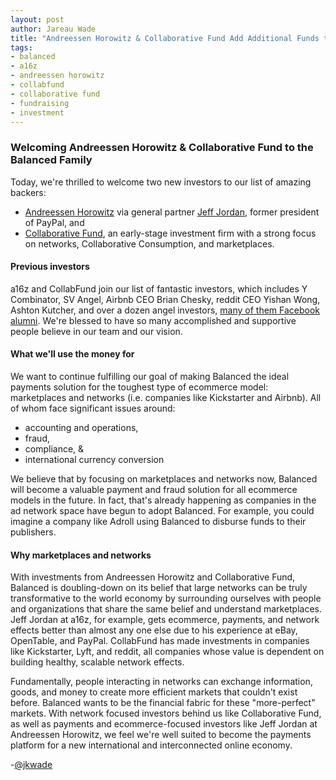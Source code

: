 ```yaml
---
layout: post
author: Jareau Wade
title: "Andreessen Horowitz & Collaborative Fund Add Additional Funds to Balanced's $3.4M Seed Round"
tags:
- balanced
- a16z
- andreessen horowitz
- collabfund
- collaborative fund
- fundraising
- investment
---
```


### Welcoming Andreessen Horowitz & Collaborative Fund to the Balanced Family

Today, we're thrilled to welcome two new investors to our list of amazing backers:

- [Andreessen Horowitz](http://a16z.com/) via general partner [Jeff Jordan](http://jeff.a16z.com/about/), former president of PayPal, and
- [Collaborative Fund](http://www.collaborativefund.com/), an early-stage investment firm with a strong focus on networks, Collaborative Consumption, and marketplaces.

#### Previous investors
a16z and CollabFund join our list of fantastic investors, which includes Y Combinator, SV Angel, Airbnb CEO Brian Chesky, reddit CEO Yishan Wong, Ashton Kutcher, and over a dozen angel investors, [many of them Facebook alumni](http://pandodaily.com/2013/03/19/balanced-raises-a-rapid-800k-on-a-little-known-fundraising-platform-called-facebook/). We're blessed to have so many accomplished and supportive people believe in our team and our vision.

#### What we'll use the money for
We want to continue fulfilling our goal of making Balanced the ideal payments solution for the toughest type of ecommerce model: marketplaces and networks (i.e. companies like Kickstarter and Airbnb). All of whom face significant issues around:

- accounting and operations,
- fraud,
- compliance, &
- international currency conversion

We believe that by focusing on marketplaces and networks now, Balanced will become a valuable payment and fraud solution for all ecommerce models in the future. In fact, that's already happening as companies in the ad network space have begun to adopt Balanced. For example, you could imagine a company like Adroll using Balanced to disburse funds to their publishers.

#### Why marketplaces and networks
With investments from Andreessen Horowitz and Collaborative Fund, Balanced is doubling-down on its belief that large networks can be truly transformative to the world economy by surrounding ourselves with people and organizations that share the same belief and understand marketplaces. Jeff Jordan at a16z, for example, gets ecommerce, payments, and network effects better than almost any one else due to his experience at eBay, OpenTable, and PayPal. CollabFund has made investments in companies like Kickstarter, Lyft, and reddit, all companies whose value is dependent on building healthy, scalable network effects.

Fundamentally, people interacting in networks can exchange information, goods, and money to create more efficient markets that couldn't exist before. Balanced wants to be the financial fabric for these "more-perfect" markets. With network focused investors behind us like Collaborative Fund, as well as payments and ecommerce-focused investors like Jeff Jordan at Andreessen Horowitz, we feel we're well suited to become the payments platform for a new international and interconnected online economy.

-[@jkwade](https://twitter.com/jkwade)
